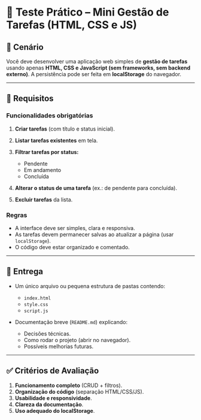 # 📝 Teste Prático – Mini Gestão de Tarefas (HTML, CSS e JS)

## 🎯 Cenário

Você deve desenvolver uma aplicação web simples de **gestão de tarefas** usando apenas **HTML, CSS e JavaScript (sem frameworks, sem backend externo)**.
A persistência pode ser feita em **localStorage** do navegador.

---

## 🔧 Requisitos

### Funcionalidades obrigatórias

1. **Criar tarefas** (com título e status inicial).
2. **Listar tarefas existentes** em tela.
3. **Filtrar tarefas por status:**

   * Pendente
   * Em andamento
   * Concluída
4. **Alterar o status de uma tarefa** (ex.: de pendente para concluída).
5. **Excluir tarefas** da lista.

### Regras

* A interface deve ser simples, clara e responsiva.
* As tarefas devem permanecer salvas ao atualizar a página (usar `localStorage`).
* O código deve estar organizado e comentado.

---

## 📂 Entrega

* Um único arquivo ou pequena estrutura de pastas contendo:

  * `index.html`
  * `style.css`
  * `script.js`
* Documentação breve (`README.md`) explicando:

  * Decisões técnicas.
  * Como rodar o projeto (abrir no navegador).
  * Possíveis melhorias futuras.

---

## ✅ Critérios de Avaliação

1. **Funcionamento completo** (CRUD + filtros).
2. **Organização do código** (separação HTML/CSS/JS).
3. **Usabilidade e responsividade**.
4. **Clareza da documentação**.
5. **Uso adequado do localStorage**.

